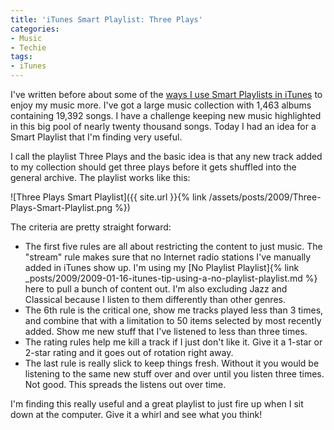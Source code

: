 ```yaml
---
title: 'iTunes Smart Playlist: Three Plays'
categories:
- Music
- Techie
tags:
- iTunes
---
```


I've written before about some of the [ways I use Smart Playlists in iTunes](http://thingelstad.com/s/tag/smart-playlist/img) to enjoy my music more. I've got a  large music collection with 1,463 albums containing 19,392 songs. I have a challenge keeping new music highlighted in this big pool of nearly twenty thousand songs. Today I had an idea for a Smart Playlist that I'm finding very useful.

I call the playlist Three Plays and the basic idea is that any new track added to my collection should get three plays before it gets shuffled into the general archive. The playlist works like this:

![Three Plays Smart Playlist]({{ site.url }}{% link /assets/posts/2009/Three-Plays-Smart-Playlist.png %})

The criteria are pretty straight forward:

  * The first five rules are all about restricting the content to just music. The "stream" rule makes sure that no Internet radio stations I've manually added in iTunes show up. I'm using my [No Playlist Playlist]{% link _posts/2009/2009-01-16-itunes-tip-using-a-no-playlist-playlist.md %} here to pull a bunch of content out. I'm also excluding Jazz and Classical because I listen to them differently than other genres.
  * The 6th rule is the critical one, show me tracks played less than 3 times, and combine that with a limitation to 50 items selected by most recently added. Show me new stuff that I've listened to less than three times.
  * The rating rules help me kill a track if I just don't like it. Give it a 1-star or 2-star rating and it goes out of rotation right away.
  * The last rule is really slick to keep things fresh. Without it you would be listening to the same new stuff over and over until you listen three times. Not good. This spreads the listens out over time.

I'm finding this really useful and a great playlist to just fire up when I sit down at the computer. Give it a whirl and see what you think!
